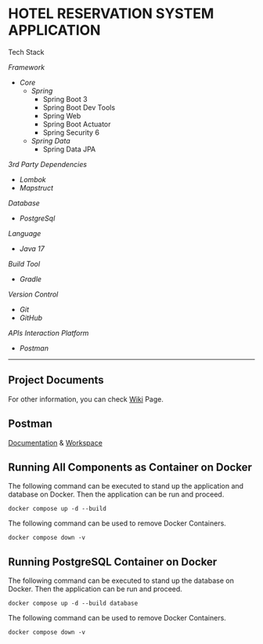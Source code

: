 # HOTEL RESERVATION SYSTEM APPLICATION

Tech Stack

_*Framework*_
 * _Core_
   - *Spring*
      + Spring Boot 3
      + Spring Boot Dev Tools
      + Spring Web
      + Spring Boot Actuator
      + Spring Security 6
   - *Spring Data*
      + Spring Data JPA

_*3rd Party Dependencies*_
* _Lombok_
* _Mapstruct_
    
_*Database*_
* _PostgreSql_

_*Language*_
* _Java 17_

_*Build Tool*_
* _Gradle_

_*Version Control*_
* _Git_
* _GitHub_
 
_*APIs Interaction Platform*_
* _Postman_

---

## Project Documents
For other information, you can check [Wiki](https://github.com/filizhelvaci/HotelsProject/wiki) Page.

## Postman
[Documentation](https://documenter.getpostman.com/view/32358530/2sAYJ7exws) & [Workspace](https://www.postman.com/filizkh/workspace/hotel-reserve)

## Running All Components as Container on Docker

The following command can be executed to stand up the application and database on Docker. Then the application can be run and proceed.

`docker compose up -d --build`

The following command can be used to remove Docker Containers.

`docker compose down -v`

## Running PostgreSQL Container on Docker

The following command can be executed to stand up the database on Docker. Then the application can be run and proceed.

`docker compose up -d --build database`

The following command can be used to remove Docker Containers.

`docker compose down -v`

